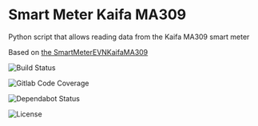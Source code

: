# Smart Meter Kaifa MA309
Python script that allows reading data from the Kaifa MA309 smart meter

Based on [the SmartMeterEVNKaifaMA309](https://github.com/greenMikeEU/SmartMeterEVNKaifaMA309)

![Build Status](https://github.com/M47784U3R/smart-meter-kaifa-MA309/actions/workflows/python-app.yml/badge.svg)

![Gitlab Code Coverage](https://img.shields.io/gitlab/pipeline-coverage/:project)

![Dependabot Status](https://api.dependabot.com/badges/status?host=github&repo=M47784U3R/smart-meter-kaifa-MA309)

![License](https://img.shields.io/github/license/M47784U3R/smart-meter-kaifa-MA309)

